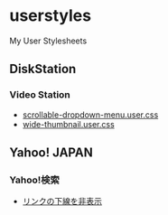 # userstyles

My User Stylesheets

## DiskStation

### Video Station

- [scrollable-dropdown-menu.user.css](https://munierujp.github.io/userstyles/styles/disk-station/video-station/scrollable-dropdown-menu.user.css)
- [wide-thumbnail.user.css](https://munierujp.github.io/userstyles/styles/disk-station/video-station/wide-thumbnail.user.css)

## Yahoo! JAPAN
### Yahoo!検索

- [リンクの下線を非表示](https://munierujp.github.io/userstyles/styles/yahoo-japan/search/hide-link-underline.user.css)
